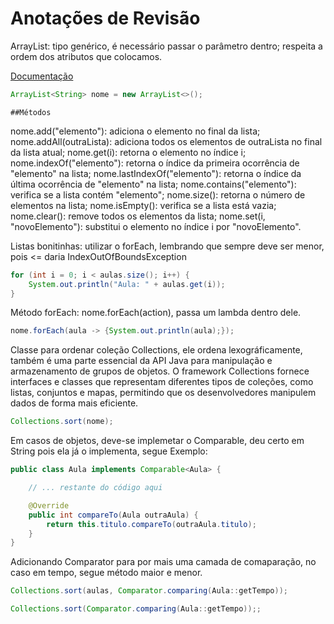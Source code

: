 # Anotações de Revisão

ArrayList: tipo genérico, é necessário passar o parâmetro dentro; respeita a ordem dos atributos que colocamos.

[Documentação](https://docs.oracle.com/javase/8/docs/api/java/util/ArrayList.html)

```java
ArrayList<String> nome = new ArrayList<>();
```

	##Métodos
	
 nome.add("elemento"): adiciona o elemento no final da lista;
 nome.addAll(outraLista): adiciona todos os elementos de outraLista no final da lista atual;
 nome.get(i): retorna o elemento no índice i;
 nome.indexOf("elemento"): retorna o índice da primeira ocorrência de "elemento" na lista;
 nome.lastIndexOf("elemento"): retorna o índice da última ocorrência de "elemento" na lista;
 nome.contains("elemento"): verifica se a lista contém "elemento";
 nome.size(): retorna o número de elementos na lista;
 nome.isEmpty(): verifica se a lista está vazia;
 nome.clear(): remove todos os elementos da lista;
 nome.set(i, "novoElemento"): substitui o elemento no índice i por "novoElemento".

Listas bonitinhas: utilizar o forEach, lembrando que sempre deve ser menor, pois <= daria IndexOutOfBoundsException
```Java
for (int i = 0; i < aulas.size(); i++) {
    System.out.println("Aula: " + aulas.get(i));
}
```

Método forEach: nome.forEach(action), passa um lambda dentro dele.

```Java
nome.forEach(aula -> {System.out.println(aula);});
```

Classe para ordenar coleção Collections, ele ordena lexográficamente, também é uma parte essencial da API Java para manipulação e armazenamento de grupos de objetos. O framework Collections fornece interfaces e classes que representam diferentes tipos de coleções, como listas, conjuntos e mapas, permitindo que os desenvolvedores manipulem dados de forma mais eficiente.

```Java
Collections.sort(nome);

```
Em casos de objetos, deve-se implemetar o Comparable<Aula>, deu certo em String pois ela já o implementa, segue Exemplo:



```Java
public class Aula implements Comparable<Aula> {

    // ... restante do código aqui

    @Override
    public int compareTo(Aula outraAula) {
        return this.titulo.compareTo(outraAula.titulo);
    }
}

```
Adicionando Comparator para por mais uma camada de comaparação, no caso em tempo, segue método maior e menor.

```Java
Collections.sort(aulas, Comparator.comparing(Aula::getTempo));

Collections.sort(Comparator.comparing(Aula::getTempo));;



```






